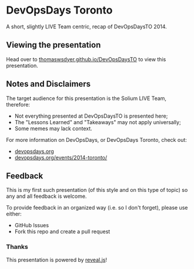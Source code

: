 # DevOpsDays Toronto

A short, slightly LIVE Team centric, recap of DevOpsDaysTO 2014.

## Viewing the presentation

Head over to [thomaswsdyer.github.io/DevOpsDaysTO](http://thomaswsdyer.github.io/DevOpsDaysTO) to view this presentation.

## Notes and Disclaimers

The target audience for this presentation is the Solium LIVE Team, therefore:
* Not everything presented at DevOpsDaysTO is presented here;
* The "Lessons Learned" and "Takeaways" may not apply universally;
* Some memes may lack context.

For more information on DevOpsDays, or DevOpsDays Toronto, check out:
* [devopsdays.org](http://devopsdays.org)
* [devopsdays.org/events/2014-toronto/](http://devopsdays.org/events/2014-toronto/)

## Feedback

This is my first such presentation (of this style and on this type of topic) so any and all feedback is welcome.

To provide feedback in an organized way (i.e. so I don't forget), please use either:
* GitHub Issues
* Fork this repo and create a pull request

### Thanks

This presentation is powered by [reveal.js](https://github.com/hakimel/reveal.js)!

